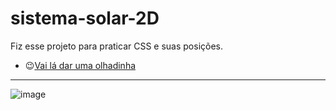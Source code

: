 # sistema-solar-2D
 Fiz esse projeto para praticar CSS e suas posições.
* 😉<a href="https://ingrid-vidal.github.io/sistema-solar-2D/">Vai lá dar uma olhadinha</a>
---
![image](https://user-images.githubusercontent.com/117128446/223201967-90cd26aa-d7d6-4ffd-abaf-4ca8ebc37649.png)

